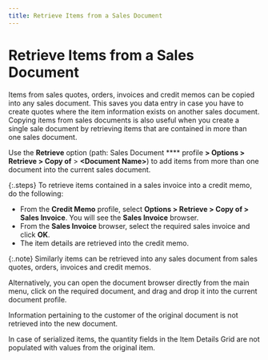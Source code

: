 ```yaml
---
title: Retrieve Items from a Sales Document
---
```


# Retrieve Items from a Sales Document


Items from sales quotes, orders, invoices and credit memos can be copied  into any sales document. This saves you data entry in case you have to  create quotes where the item information exists on another sales document.  Copying items from sales documents is also useful when you create a single  sale document by retrieving items that are contained in more than one  sales document.


Use the **Retrieve** option (path:  Sales Document **** profile **&gt; Options &gt; Retrieve &gt; Copy of** > **&lt;Document 
 Name&gt;**) to add items from more than one document into the current  sales document.


{:.steps}
To retrieve items contained in a sales invoice  into a credit memo, do the following:

- From the **Credit Memo** profile, select **Options 
 &gt; Retrieve &gt; Copy of &gt; Sales Invoice**. You will see the  **Sales Invoice** browser.
- From the **Sales Invoice** browser, select the required  sales invoice and click **OK**.
- The item details  are retrieved into the credit memo.



{:.note}
Similarly items can be retrieved into any sales document  from sales quotes, orders, invoices and credit memos.


Alternatively, you can open the document browser directly  from the main menu, click on the required document, and drag and drop  it into the current document profile.


Information pertaining to the customer of the original  document is not retrieved into the new document.


In case of serialized items, the quantity fields in  the Item Details Grid are not populated with values from the original  item.
